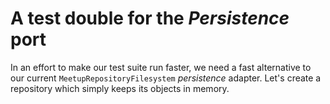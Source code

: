 # A test double for the *Persistence* port

In an effort to make our test suite run faster, we need a fast alternative to our current `MeetupRepositoryFilesystem` *persistence* adapter. Let's create a repository which simply keeps its objects in memory.
